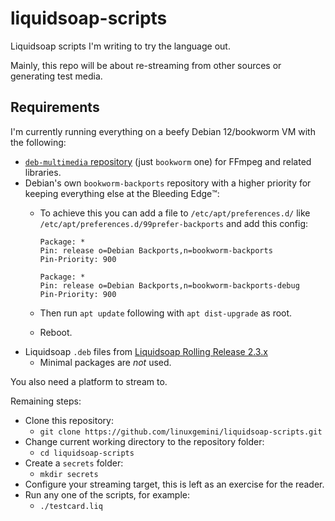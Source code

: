 # liquidsoap-scripts

Liquidsoap scripts I'm writing to try the language out.

Mainly, this repo will be about re-streaming from other sources or generating test media.

## Requirements

I'm currently running everything on a beefy Debian 12/bookworm VM with the following:
  - [`deb-multimedia` repository](https://www.deb-multimedia.org/) (just `bookworm` one) for FFmpeg and related libraries.
  - Debian's own `bookworm-backports` repository with a higher priority for keeping everything else at the Bleeding Edge™️:
    * To achieve this you can add a file to `/etc/apt/preferences.d/` like `/etc/apt/preferences.d/99prefer-backports` and add this config:

      ```
      Package: *
      Pin: release o=Debian Backports,n=bookworm-backports
      Pin-Priority: 900
      
      Package: *
      Pin: release o=Debian Backports,n=bookworm-backports-debug
      Pin-Priority: 900
      ```

    * Then run `apt update` following with `apt dist-upgrade` as root.
    * Reboot.
  - Liquidsoap `.deb` files from [Liquidsoap Rolling Release 2.3.x](https://github.com/savonet/liquidsoap/releases/tag/rolling-release-v2.3.x)
    * Minimal packages are _not_ used.

You also need a platform to stream to.

Remaining steps:
  - Clone this repository:
    * `git clone https://github.com/linuxgemini/liquidsoap-scripts.git`
  - Change current working directory to the repository folder:
    * `cd liquidsoap-scripts`
  - Create a `secrets` folder:
    * `mkdir secrets`
  - Configure your streaming target, this is left as an exercise for the reader.
  - Run any one of the scripts, for example:
    * `./testcard.liq`
